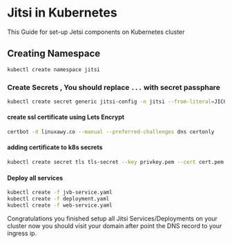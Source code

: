 # Jitsi in Kubernetes

This Guide for set-up Jetsi components on Kubernetes cluster

## Creating Namespace

```bash
kubectl create namespace jitsi
```

### Create Secrets , You should replace `...` with secret passphare

```bash
kubectl create secret generic jitsi-config -n jitsi --from-literal=JICOFO_COMPONENT_SECRET=... --from-literal=JICOFO_AUTH_PASSWORD=... --from-literal=JVB_AUTH_PASSWORD=...
```

#### create ssl certificate using Lets Encrypt 
```bash
certbot -d linuxawy.co --manual --preferred-challenges dns certonly
```
#### adding certificate to k8s secrets 
```bash
kubectl create secret tls tls-secret --key privkey.pem --cert cert.pem -n jitsi
```

#### Deploy all services 

```bash
kubectl create -f jvb-service.yaml
kubectl create -f deployment.yaml
kubectl create -f web-service.yaml
```


Congratulations you finished setup all Jitsi Services/Deployments on your cluster now you should visit your domain after point the DNS record to your ingress ip.
